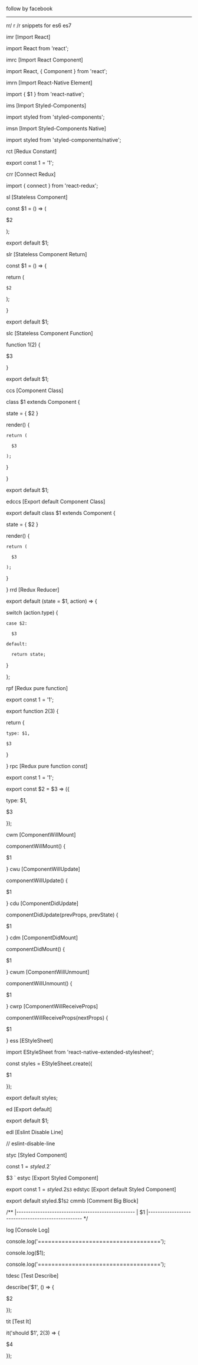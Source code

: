 follow by facebook

---------------------------------------------------------------------------------

rr/ r /r snippets for es6 es7

imr [Import React]

import React from 'react';

imrc [Import React Component]

import React, { Component } from 'react';

imrn [Import React-Native Element]

import { $1 } from 'react-native';

ims [Import Styled-Components]

import styled from 'styled-components';

imsn [Import Styled-Components Native]

import styled from 'styled-components/native';

rct [Redux Constant]

export const $1 = '$1';

crr [Connect Redux]

import { connect } from 'react-redux';

sl [Stateless Component]

const $1 = () => (

  $2

);

export default $1;

slr [Stateless Component Return]

const $1 = () => {

  return (

    $2

  );

}

export default $1;

slc [Stateless Component Function]

function $1($2) {

  $3

}

export default $1;

ccs [Component Class]

class $1 extends Component {

  state = { $2 }

  render() {

    return (

      $3

    );

  }

}

export default $1;

edccs [Export default Component Class]

export default class $1 extends Component {

  state = { $2 }

  render() {

    return (

      $3

    );

  }

}
rrd [Redux Reducer]

export default (state = $1, action) => {

  switch (action.type) {

    case $2:

      $3

    default:

      return state;

  }

};

rpf [Redux pure function]

export const $1 = '$1';

export function $2($3) {

  return {

    type: $1,

    $3

  }

}
rpc [Redux pure function const]

export const $1 = '$1';

export const $2 = $3 => ({

  type: $1,

  $3

});

cwm [ComponentWillMount]

componentWillMount() {

  $1

}
cwu [ComponentWillUpdate]

componentWillUpdate() {

  $1

}
cdu [ComponentDidUpdate]

componentDidUpdate(prevProps, prevState) {

  $1

}
cdm [ComponentDidMount]

componentDidMount() {

  $1

}
cwum [ComponentWillUnmount]

componentWillUnmount() {

  $1

}
cwrp [ComponentWillReceiveProps]

componentWillReceiveProps(nextProps) {

  $1

}
ess [EStyleSheet]

import EStyleSheet from 'react-native-extended-stylesheet';

const styles = EStyleSheet.create({

  $1

});

export default styles;

ed [Export default]

export default $1;

edl [Eslint Disable Line]

// eslint-disable-line

styc [Styled Component]

const $1 = styled.$2`

  $3
`
estyc [Export Styled Component]

export const $1 = styled.$2`
  $3
`
edstyc [Export default Styled Component]

export default styled.$1`
  $2
`
cmmb [Comment Big Block]

/**
|--------------------------------------------------
| $1
|--------------------------------------------------
*/

log [Console Log]

console.log('====================================');

console.log($1);

console.log('====================================');

tdesc [Test Describe]

describe('$1', () => {

  $2

});

tit [Test It]

it('should $1', $2($3) => {

  $4
  
});